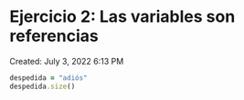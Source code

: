 # Ejercicio 2: Las variables son referencias

Created: July 3, 2022 6:13 PM

```ruby
despedida = "adiós"
despedida.size()
```